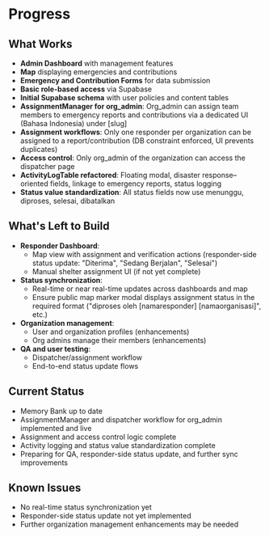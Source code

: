 # Progress

## What Works
- **Admin Dashboard** with management features
- **Map** displaying emergencies and contributions
- **Emergency and Contribution Forms** for data submission
- **Basic role-based access** via Supabase
- **Initial Supabase schema** with user policies and content tables
- **AssignmentManager for org_admin**: Org_admin can assign team members to emergency reports and contributions via a dedicated UI (Bahasa Indonesia) under [slug]
- **Assignment workflows**: Only one responder per organization can be assigned to a report/contribution (DB constraint enforced, UI prevents duplicates)
- **Access control**: Only org_admin of the organization can access the dispatcher page
- **ActivityLogTable refactored**: Floating modal, disaster response–oriented fields, linkage to emergency reports, status logging
- **Status value standardization**: All status fields now use menunggu, diproses, selesai, dibatalkan

## What's Left to Build
- **Responder Dashboard**:
  - Map view with assignment and verification actions (responder-side status update: "Diterima", "Sedang Berjalan", "Selesai")
  - Manual shelter assignment UI (if not yet complete)
- **Status synchronization**:
  - Real-time or near real-time updates across dashboards and map
  - Ensure public map marker modal displays assignment status in the required format ("diproses oleh [namaresponder] [namaorganisasi]", etc.)
- **Organization management**:
  - User and organization profiles (enhancements)
  - Org admins manage their members (enhancements)
- **QA and user testing**:
  - Dispatcher/assignment workflow
  - End-to-end status update flows

## Current Status
- Memory Bank up to date
- AssignmentManager and dispatcher workflow for org_admin implemented and live
- Assignment and access control logic complete
- Activity logging and status value standardization complete
- Preparing for QA, responder-side status update, and further sync improvements

## Known Issues
- No real-time status synchronization yet
- Responder-side status update not yet implemented
- Further organization management enhancements may be needed
